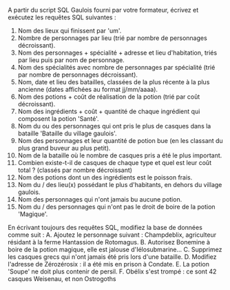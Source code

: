A partir du script SQL Gaulois fourni par votre formateur, écrivez et exécutez les requêtes SQL suivantes :
1. Nom des lieux qui finissent par 'um'.
2. Nombre de personnages par lieu (trié par nombre de personnages décroissant).
3. Nom des personnages + spécialité + adresse et lieu d'habitation, triés par lieu puis par nom de personnage.
4. Nom des spécialités avec nombre de personnages par spécialité (trié par nombre de personnages décroissant).
5. Nom, date et lieu des batailles, classées de la plus récente à la plus ancienne (dates affichées au format jj/mm/aaaa).
6. Nom des potions + coût de réalisation de la potion (trié par coût décroissant).
7. Nom des ingrédients + coût + quantité de chaque ingrédient qui composent la potion 'Santé'.
8. Nom du ou des personnages qui ont pris le plus de casques dans la bataille 'Bataille du village gaulois'.
9. Nom des personnages et leur quantité de potion bue (en les classant du plus grand buveur au plus petit).
10. Nom de la bataille où le nombre de casques pris a été le plus important.
11. Combien existe-t-il de casques de chaque type et quel est leur coût total ? (classés par nombre décroissant)
12. Nom des potions dont un des ingrédients est le poisson frais.
13. Nom du / des lieu(x) possédant le plus d'habitants, en dehors du village gaulois.
14. Nom des personnages qui n'ont jamais bu aucune potion.
15. Nom du / des personnages qui n'ont pas le droit de boire de la potion 'Magique'.


En écrivant toujours des requêtes SQL, modifiez la base de données comme suit :
A. Ajoutez le personnage suivant : Champdeblix, agriculteur résidant à la ferme Hantassion de Rotomagus.
B. Autorisez Bonemine à boire de la potion magique, elle est jalouse d'Iélosubmarine...
C. Supprimez les casques grecs qui n'ont jamais été pris lors d'une bataille.
D. Modifiez l'adresse de Zérozérosix : il a été mis en prison à Condate.
E. La potion 'Soupe' ne doit plus contenir de persil.
F. Obélix s'est trompé : ce sont 42 casques Weisenau, et non Ostrogoths
